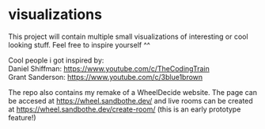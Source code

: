 # visualizations

This project will contain multiple small visualizations
of interesting or cool looking stuff.
Feel free to inspire yourself ^^

Cool people i got inspired by: </br>
Daniel Shiffman: https://www.youtube.com/c/TheCodingTrain </br>
Grant Sanderson: https://www.youtube.com/c/3blue1brown </br>

The repo also contains my remake of a WheelDecide website.
The page can be accesed at https://wheel.sandbothe.dev/
and live rooms can be created at https://wheel.sandbothe.dev/create-room/
(this is an early prototype feature!)
